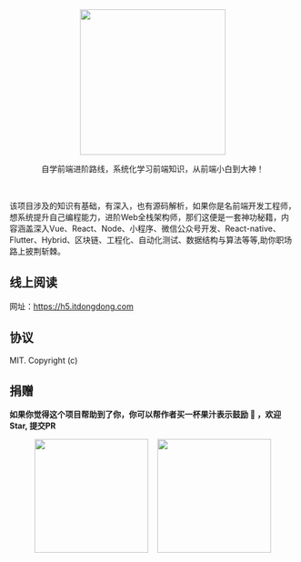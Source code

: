 <div align="center">
  <img width="256" src="https://cdn.jsdelivr.net/gh/ViktorWong/imgbed/img/20210331132839.png">

  <p> 自学前端进阶路线，系统化学习前端知识，从前端小白到大神！</p> 
  <br/>
  <p align="left"> 该项目涉及的知识有基础，有深入，也有源码解析，如果你是名前端开发工程师，想系统提升自己编程能力，进阶Web全栈架构师，那们这便是一套神功秘籍，内容涵盖深入Vue、React、Node、小程序、微信公众号开发、React-native、Flutter、Hybrid、区块链、工程化、自动化测试、数据结构与算法等等,助你职场路上披荆斩棘。</p>
</div>



## 线上阅读
网址：https://h5.itdongdong.com

## 协议
MIT. Copyright (c)

## 捐赠

**如果你觉得这个项目帮助到了你，你可以帮作者买一杯果汁表示鼓励 🍹 ，欢迎Star, 提交PR**

<div align="center">
<img width="200" src="https://lib.itdongdong.com/zhifubao.png">
&nbsp;&nbsp;
<img width="200" src="https://lib.itdongdong.com/weixin.png">
</div>
